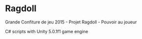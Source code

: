 # Ragdoll
Grande Confiture de jeu 2015 - Projet Ragdoll - Pouvoir au joueur


C# scripts with Unity 5.0.1f1 game engine
